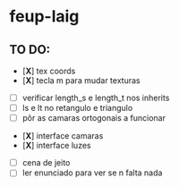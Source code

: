 # feup-laig

## TO DO:
- [**X**] tex coords
- [**X**] tecla m para mudar texturas
- [ ] verificar length_s e length_t nos inherits
- [ ] ls e lt no retangulo e triangulo
- [ ] pôr as camaras ortogonais a funcionar
- [**X**] interface camaras
- [**X**] interface luzes
- [ ] cena de jeito
- [ ] ler enunciado para ver se n falta nada
